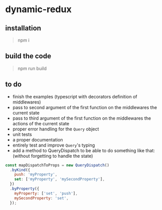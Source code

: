 # dynamic-redux

## installation

> npm i

## build the code

> npm run build

## to do

* finish the examples (typescript with decorators definition of middlewares)
* pass to second argument of the first function on the middlewares the current state
* pass to third argument of the first function on the middlewares the actions of the current state
* proper error handling for the `Query` object
* unit tests
* a proper documentation
* entirely test and improve `Query`'s typing
* add a method to QueryDispatch to be able to do something like that: (without forgetting to handle the state)

```js
const mapDispatchToProps = new QueryDispatch()
  .byKind({
    push: 'myProperty',
    set: ['myProperty', 'mySecondProperty'],
  })
  .byProperty({
    myProperty: ['set', 'push'],
    mySecondProperty: 'set',
  });
```
